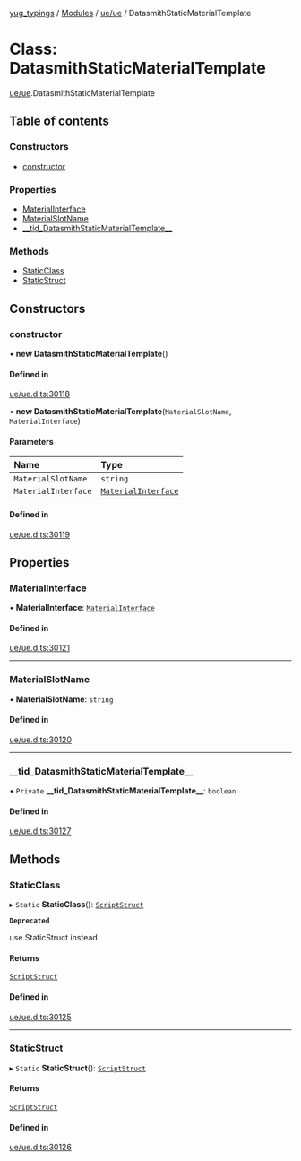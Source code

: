 [yug_typings](../README.md) / [Modules](../modules.md) / [ue/ue](../modules/ue_ue.md) / DatasmithStaticMaterialTemplate

# Class: DatasmithStaticMaterialTemplate

[ue/ue](../modules/ue_ue.md).DatasmithStaticMaterialTemplate

## Table of contents

### Constructors

- [constructor](ue_ue.DatasmithStaticMaterialTemplate.md#constructor)

### Properties

- [MaterialInterface](ue_ue.DatasmithStaticMaterialTemplate.md#materialinterface)
- [MaterialSlotName](ue_ue.DatasmithStaticMaterialTemplate.md#materialslotname)
- [\_\_tid\_DatasmithStaticMaterialTemplate\_\_](ue_ue.DatasmithStaticMaterialTemplate.md#__tid_datasmithstaticmaterialtemplate__)

### Methods

- [StaticClass](ue_ue.DatasmithStaticMaterialTemplate.md#staticclass)
- [StaticStruct](ue_ue.DatasmithStaticMaterialTemplate.md#staticstruct)

## Constructors

### constructor

• **new DatasmithStaticMaterialTemplate**()

#### Defined in

[ue/ue.d.ts:30118](https://github.com/YugMetaverse/yug_typings/blob/b7d9b19/ue/ue.d.ts#L30118)

• **new DatasmithStaticMaterialTemplate**(`MaterialSlotName`, `MaterialInterface`)

#### Parameters

| Name | Type |
| :------ | :------ |
| `MaterialSlotName` | `string` |
| `MaterialInterface` | [`MaterialInterface`](ue_ue.MaterialInterface.md) |

#### Defined in

[ue/ue.d.ts:30119](https://github.com/YugMetaverse/yug_typings/blob/b7d9b19/ue/ue.d.ts#L30119)

## Properties

### MaterialInterface

• **MaterialInterface**: [`MaterialInterface`](ue_ue.MaterialInterface.md)

#### Defined in

[ue/ue.d.ts:30121](https://github.com/YugMetaverse/yug_typings/blob/b7d9b19/ue/ue.d.ts#L30121)

___

### MaterialSlotName

• **MaterialSlotName**: `string`

#### Defined in

[ue/ue.d.ts:30120](https://github.com/YugMetaverse/yug_typings/blob/b7d9b19/ue/ue.d.ts#L30120)

___

### \_\_tid\_DatasmithStaticMaterialTemplate\_\_

• `Private` **\_\_tid\_DatasmithStaticMaterialTemplate\_\_**: `boolean`

#### Defined in

[ue/ue.d.ts:30127](https://github.com/YugMetaverse/yug_typings/blob/b7d9b19/ue/ue.d.ts#L30127)

## Methods

### StaticClass

▸ `Static` **StaticClass**(): [`ScriptStruct`](ue_ue.ScriptStruct.md)

**`Deprecated`**

use StaticStruct instead.

#### Returns

[`ScriptStruct`](ue_ue.ScriptStruct.md)

#### Defined in

[ue/ue.d.ts:30125](https://github.com/YugMetaverse/yug_typings/blob/b7d9b19/ue/ue.d.ts#L30125)

___

### StaticStruct

▸ `Static` **StaticStruct**(): [`ScriptStruct`](ue_ue.ScriptStruct.md)

#### Returns

[`ScriptStruct`](ue_ue.ScriptStruct.md)

#### Defined in

[ue/ue.d.ts:30126](https://github.com/YugMetaverse/yug_typings/blob/b7d9b19/ue/ue.d.ts#L30126)
